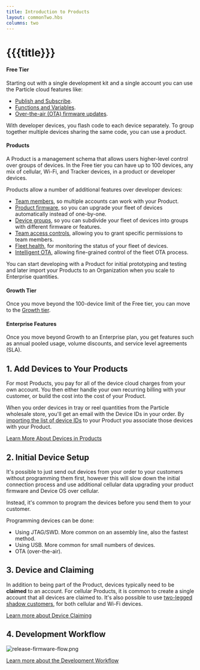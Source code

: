 ```yaml
---
title: Introduction to Products
layout: commonTwo.hbs
columns: two
---
```


# {{{title}}}
#### Free Tier

Starting out with a single development kit and a single account you can use the Particle cloud features like:

* [Publish and Subscribe](https://docs.particle.io/tutorials/device-os/device-os/#particle-publish).
* [Functions and Variables](https://docs.particle.io/tutorials/device-os/device-os/#particle-function).
* [Over-the-air (OTA) firmware updates](https://docs.particle.io/tutorials/device-cloud/ota-updates/).

With developer devices, you flash code to each device separately. To group together multiple devices sharing the same code, you can use a product.

#### Products

A Product is a management schema that allows users higher-level control over groups of devices. In the Free tier you can have up to 100 devices, any mix of cellular, Wi-Fi, and Tracker devices, in a product or developer devices.

Products allow a number of additional features over developer devices:

* [Team members](https://docs.particle.io/tutorials/device-cloud/console/#adding-team-members), so multiple accounts can work with your Product.
* [Product firmware](https://docs.particle.io/tutorials/device-cloud/console/#rollout-firmware), so you can upgrade your fleet of devices automatically instead of one-by-one.
* [Device groups](https://docs.particle.io/tutorials/product-tools/device-groups/), so you can subdivide your fleet of devices into groups with different firmware or features.
* [Team access controls](https://docs.particle.io/tutorials/product-tools/team-access-controls/), allowing you to grant specific permissions to team members.
* [Fleet health](https://docs.particle.io/tutorials/diagnostics/fleet-health/), for monitoring the status of your fleet of devices.
* [Intelligent OTA](https://docs.particle.io/tutorials/device-cloud/ota-updates/#intelligent-firmware-releases), allowing fine-grained control of the fleet OTA process.

You can start developing with a Product for initial prototyping and testing and later import your Products to an Organization when you scale to Enterprise quantities.

#### Growth Tier

Once you move beyond the 100-device limit of the Free tier, you can move to the [Growth tier](https://docs.particle.io/tutorials/device-cloud/introduction/#pricing). 

#### Enterprise Features

Once you move beyond Growth to an Enterprise plan, you get features such as annual pooled usage, volume discounts, and service level agreements (SLA).

## 1\. Add Devices to Your Products

For most Products, you pay for all of the device cloud charges from your own account. You then either handle your own recurring billing with your customer, or build the cost into the cost of your Product.

When you order devices in tray or reel quantities from the Particle wholesale store, you'll get an email with the Device IDs in your order. By [importing the list of device IDs](https://docs.particle.io/tutorials/device-cloud/console/#adding-devices) to your Product you associate those devices with your Product.

[Learn More About Devices in Products](https://docs.particle.io/tutorials/product-tools/introduction/#devices-in-products)

## 2\. Initial Device Setup

It's possible to just send out devices from your order to your customers without programming them first, however this will slow down the initial connection process and use additional cellular data upgrading your product firmware and Device OS over cellular.

Instead, it's common to program the devices before you send them to your customer.

Programming devices can be done:

* Using JTAG/SWD. More common on an assembly line, also the fastest method.
* Using USB. More common for small numbers of devices.
* OTA (over-the-air).

## 3\. Device and Claiming

In addition to being part of the Product, devices typically need to be **claimed** to an account. For cellular Products, it is common to create a single account that all devices are claimed to. It's also possible to use [two-legged shadow customers](https://docs.particle.io/tutorials/device-cloud/authentication/#two-legged-authentication), for both cellular and Wi-Fi devices.

[Learn more about Device Claiming](https://docs.particle.io/tutorials/product-tools/introduction/#device-and-claiming)

## 4\. Development Workflow

![release-firmware-flow.png](/assets/images/support/release-firmware-flow.png)

[Learn more about the Development Workflow](https://docs.particle.io/tutorials/product-tools/introduction/#product-firmware-workflow)
